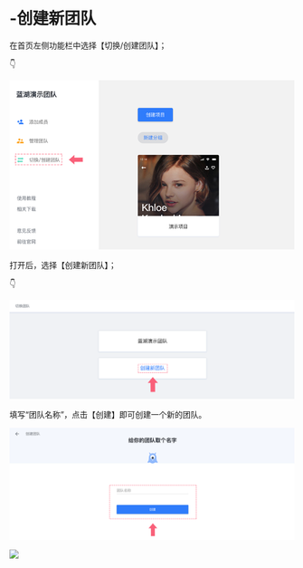 # -创建新团队

在首页左侧功能栏中选择【切换/创建团队】； 

👇

![](../../../.gitbook/assets/3.png)

打开后，选择【创建新团队】； 

👇

![](../../../.gitbook/assets/4%20%286%29.png)

填写“团队名称”，点击【创建】即可创建一个新的团队。 

![](../../../.gitbook/assets/5%20%283%29.png)

![](https://images-cdn.shimo.im/orefWmjmPNkFuUKz/5.png!thumbnail)

